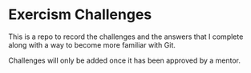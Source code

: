 # Exercism Challenges

This is a repo to record the challenges and the answers that I complete
along with a way to become more familiar with Git.

Challenges will only be added once it has been approved by a mentor.
